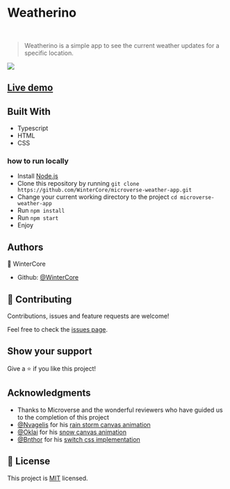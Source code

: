 # Weatherino

<br/>

> Weatherino is a simple app to see the current weather updates for a specific location.


![](demo.gif)


## [Live demo](https://raw.githack.com/paulo-techie/library-js/feature-library/index.html)

## Built With

- Typescript
- HTML
- CSS

### how to run locally

- Install [Node.js](https://nodejs.org/en/download/)
- Clone this repository by running `git clone https://github.com/WinterCore/microverse-weather-app.git`
- Change your current working directory to the project `cd microverse-weather-app`
- Run `npm install`
- Run `npm start`
- Enjoy


## Authors

👤 WinterCore

- Github: [@WinterCore](https://github.com/WinterCore)


## 🤝 Contributing

Contributions, issues and feature requests are welcome!

Feel free to check the [issues page](issues/).

## Show your support

Give a ⭐️ if you like this project!

## Acknowledgments

- Thanks to Microverse and the wonderful reviewers who have guided us to the completion of this project
- [@Nvagelis](https://codepen.io/Nvagelis/details/yaQGAL) for his [rain storm canvas animation](https://codepen.io/Nvagelis/pen/yaQGAL?editors=0010) 
- [@Oklai](https://codepen.io/oklai) for his [snow canvas animation](https://codepen.io/oklai/pen/DvChG)
- [@Bnthor](https://codepen.io/bnthor) for his [switch css implementation](https://codepen.io/bnthor/pen/WQBNxO)

## 📝 License

This project is [MIT](LICENSE) licensed.
